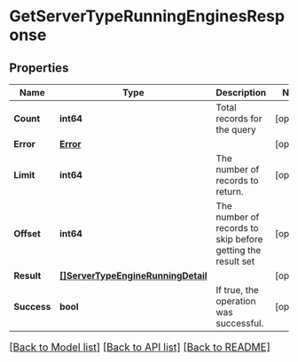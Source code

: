 # GetServerTypeRunningEnginesResponse

## Properties

Name | Type | Description | Notes
------------ | ------------- | ------------- | -------------
**Count** | **int64** | Total records for the query | [optional] 
**Error** | [**Error**](Error.md) |  | [optional] 
**Limit** | **int64** | The number of records to return. | [optional] 
**Offset** | **int64** | The number of records to skip before getting the result set | [optional] 
**Result** | [**[]ServerTypeEngineRunningDetail**](ServerTypeEngineRunningDetail.md) |  | [optional] 
**Success** | **bool** | If true, the operation was successful. | [optional] 

[[Back to Model list]](../README.md#documentation-for-models) [[Back to API list]](../README.md#documentation-for-api-endpoints) [[Back to README]](../README.md)

<style>
     p, ul, ol, li { font-size: 18px !important;}
</style>


